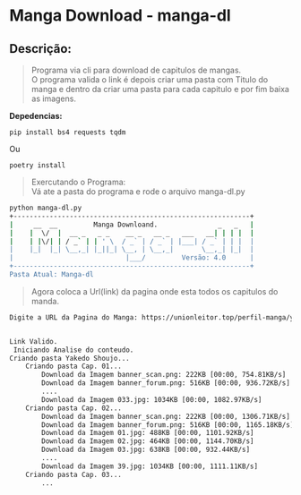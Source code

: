 # Manga Download - manga-dl
## Descrição:

> Programa via cli para download de capitulos de mangas.  
> O programa valida o link é depois criar uma pasta com Titulo do manga e dentro da criar uma pasta para cada capitulo e por fim baixa as imagens.


**Depedencias:**

    pip install bs4 requests tqdm

Ou

    poetry install

> Exercutando o Programa:  
> Vá ate a pasta do programa e rode o arquivo manga-dl.py  


```bash
python manga-dl.py 
+-----------------------------------------------------------+
|     __  __         Manga Downloand.               _   _   |
|    |  \/  |  __ _   _ _    __ _   __ _   ___   __| | | |  |
|    | |\/| | / _` | | ' \  / _` | / _` | |___| / _` | | |  |
|    |_|  |_| \__,_| |_||_| \__, | \__,_|       \__,_| |_|  |
|                            |___/         Versão: 4.0      |
+-----------------------------------------------------------+
Pasta Atual: Manga-dl
```

> Agora coloca a Url(link) da pagina onde esta todos os capitulos do manda.

```bash
Digite a URL da Pagina do Manga: https://unionleitor.top/perfil-manga/yakedo-shoujo 
```

```bash

Link Valido.
 Iniciando Analise do conteudo.
Criando pasta Yakedo Shoujo...
    Criando pasta Cap. 01...
        Download da Imagem banner_scan.png: 222KB [00:00, 754.81KB/s]     
        Download da Imagem banner_forum.png: 516KB [00:00, 936.72KB/s]    
        ....
        Download da Imagem 033.jpg: 1034KB [00:00, 1082.97KB/s]           
    Criando pasta Cap. 02...
        Download da Imagem banner_scan.png: 222KB [00:00, 1306.71KB/s]    
        Download da Imagem banner_forum.png: 516KB [00:00, 1165.18KB/s]   
        Download da Imagem 01.jpg: 488KB [00:00, 1101.92KB/s]             
        Download da Imagem 02.jpg: 464KB [00:00, 1144.70KB/s]             
        Download da Imagem 03.jpg: 638KB [00:00, 932.44KB/s]              
        ....            
        Download da Imagem 39.jpg: 1034KB [00:00, 1111.11KB/s]            
    Criando pasta Cap. 03...
        ...

```